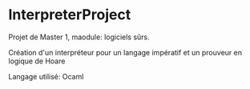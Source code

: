 # InterpreterProject

Projet de Master 1, maodule: logiciels sûrs.

Création d'un interpréteur pour un langage impératif et un prouveur en logique de Hoare

Langage utilisé: Ocaml 
